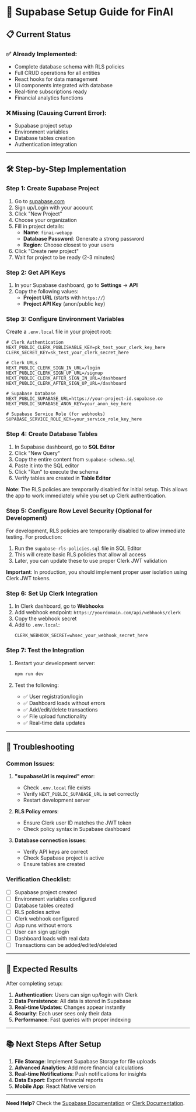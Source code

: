 # 🚀 Supabase Setup Guide for FinAI

## 📋 Current Status

### ✅ **Already Implemented:**
- Complete database schema with RLS policies
- Full CRUD operations for all entities
- React hooks for data management
- UI components integrated with database
- Real-time subscriptions ready
- Financial analytics functions

### ❌ **Missing (Causing Current Error):**
- Supabase project setup
- Environment variables
- Database tables creation
- Authentication integration

---

## 🛠️ Step-by-Step Implementation

### **Step 1: Create Supabase Project**

1. Go to [supabase.com](https://supabase.com)
2. Sign up/Login with your account
3. Click "New Project"
4. Choose your organization
5. Fill in project details:
   - **Name**: `finai-webapp`
   - **Database Password**: Generate a strong password
   - **Region**: Choose closest to your users
6. Click "Create new project"
7. Wait for project to be ready (2-3 minutes)

### **Step 2: Get API Keys**

1. In your Supabase dashboard, go to **Settings** → **API**
2. Copy the following values:
   - **Project URL** (starts with `https://`)
   - **Project API Key** (anon/public key)

### **Step 3: Configure Environment Variables**

Create a `.env.local` file in your project root:

```env
# Clerk Authentication
NEXT_PUBLIC_CLERK_PUBLISHABLE_KEY=pk_test_your_clerk_key_here
CLERK_SECRET_KEY=sk_test_your_clerk_secret_here

# Clerk URLs
NEXT_PUBLIC_CLERK_SIGN_IN_URL=/login
NEXT_PUBLIC_CLERK_SIGN_UP_URL=/signup
NEXT_PUBLIC_CLERK_AFTER_SIGN_IN_URL=/dashboard
NEXT_PUBLIC_CLERK_AFTER_SIGN_UP_URL=/dashboard

# Supabase Database
NEXT_PUBLIC_SUPABASE_URL=https://your-project-id.supabase.co
NEXT_PUBLIC_SUPABASE_ANON_KEY=your_anon_key_here

# Supabase Service Role (for webhooks)
SUPABASE_SERVICE_ROLE_KEY=your_service_role_key_here
```

### **Step 4: Create Database Tables**

1. In Supabase dashboard, go to **SQL Editor**
2. Click "New Query"
3. Copy the entire content from `supabase-schema.sql`
4. Paste it into the SQL editor
5. Click "Run" to execute the schema
6. Verify tables are created in **Table Editor**

**Note**: The RLS policies are temporarily disabled for initial setup. This allows the app to work immediately while you set up Clerk authentication.

### **Step 5: Configure Row Level Security (Optional for Development)**

For development, RLS policies are temporarily disabled to allow immediate testing. For production:

1. Run the `supabase-rls-policies.sql` file in SQL Editor
2. This will create basic RLS policies that allow all access
3. Later, you can update these to use proper Clerk JWT validation

**Important**: In production, you should implement proper user isolation using Clerk JWT tokens.

### **Step 6: Set Up Clerk Integration**

1. In Clerk dashboard, go to **Webhooks**
2. Add webhook endpoint: `https://yourdomain.com/api/webhooks/clerk`
3. Copy the webhook secret
4. Add to `.env.local`:
   ```env
   CLERK_WEBHOOK_SECRET=whsec_your_webhook_secret_here
   ```

### **Step 7: Test the Integration**

1. Restart your development server:
   ```bash
   npm run dev
   ```

2. Test the following:
   - ✅ User registration/login
   - ✅ Dashboard loads without errors
   - ✅ Add/edit/delete transactions
   - ✅ File upload functionality
   - ✅ Real-time data updates

---

## 🔧 **Troubleshooting**

### **Common Issues:**

1. **"supabaseUrl is required" error**:
   - Check `.env.local` file exists
   - Verify `NEXT_PUBLIC_SUPABASE_URL` is set correctly
   - Restart development server

2. **RLS Policy errors**:
   - Ensure Clerk user ID matches the JWT token
   - Check policy syntax in Supabase dashboard

3. **Database connection issues**:
   - Verify API keys are correct
   - Check Supabase project is active
   - Ensure tables are created

### **Verification Checklist:**

- [ ] Supabase project created
- [ ] Environment variables configured
- [ ] Database tables created
- [ ] RLS policies active
- [ ] Clerk webhook configured
- [ ] App runs without errors
- [ ] User can sign up/login
- [ ] Dashboard loads with real data
- [ ] Transactions can be added/edited/deleted

---

## 🎯 **Expected Results**

After completing setup:

1. **Authentication**: Users can sign up/login with Clerk
2. **Data Persistence**: All data is stored in Supabase
3. **Real-time Updates**: Changes appear instantly
4. **Security**: Each user sees only their data
5. **Performance**: Fast queries with proper indexing

---

## 📚 **Next Steps After Setup**

1. **File Storage**: Implement Supabase Storage for file uploads
2. **Advanced Analytics**: Add more financial calculations
3. **Real-time Notifications**: Push notifications for insights
4. **Data Export**: Export financial reports
5. **Mobile App**: React Native version

---

**Need Help?** Check the [Supabase Documentation](https://supabase.com/docs) or [Clerk Documentation](https://clerk.com/docs).
